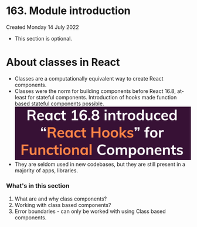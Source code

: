 # 163. Module introduction
Created Monday 14 July 2022

- This section is optional.

# About classes in React
- Classes are a computationally equivalent way to create React components.
- Classes were the norm for building components before React 16.8, at-least for stateful components. Introduction of hooks made function based stateful components possible.
	![](../../../../assets/Pasted%20image%2020220714035623.png)
- They are seldom used in new codebases, but they are still present in a majority of apps, libraries.

### What's in this section
1. What are and why class components?
2. Working with class based components?
3. Error boundaries - can only be worked with using Class based components.
